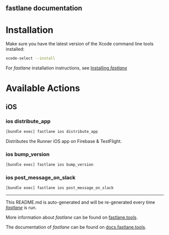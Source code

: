 ## fastlane documentation

# Installation

Make sure you have the latest version of the Xcode command line tools installed:

```sh
xcode-select --install
```

For _fastlane_ installation instructions, see [Installing _fastlane_](https://docs.fastlane.tools/#installing-fastlane)

# Available Actions

## iOS

### ios distribute_app

```sh
[bundle exec] fastlane ios distribute_app
```

Distributes the Runner iOS app on Firebase & TestFlight.

### ios bump_version

```sh
[bundle exec] fastlane ios bump_version
```

### ios post_message_on_slack

```sh
[bundle exec] fastlane ios post_message_on_slack
```

---

This README.md is auto-generated and will be re-generated every time [_fastlane_](https://fastlane.tools) is run.

More information about _fastlane_ can be found on [fastlane.tools](https://fastlane.tools).

The documentation of _fastlane_ can be found on [docs.fastlane.tools](https://docs.fastlane.tools).
